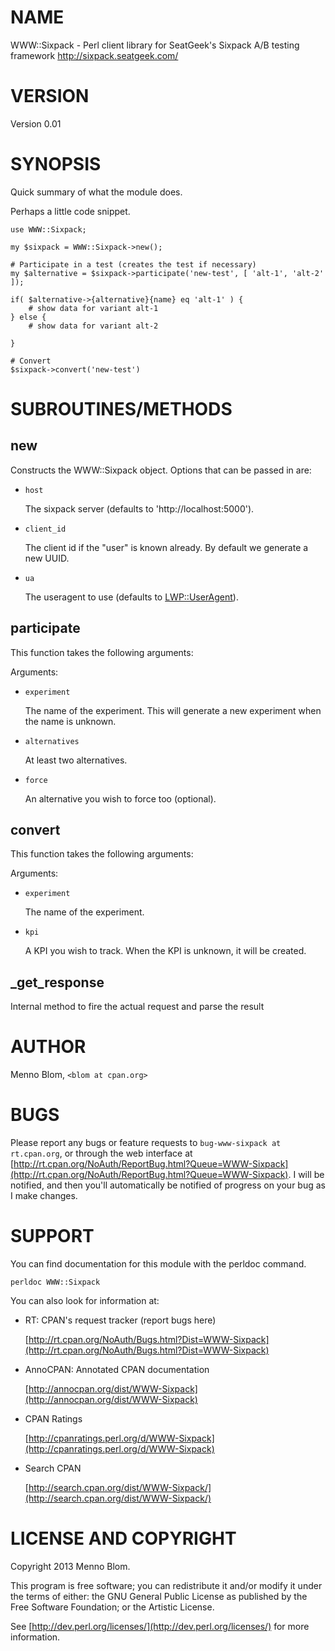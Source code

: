 # NAME

WWW::Sixpack - Perl client library for SeatGeek's Sixpack A/B testing framework http://sixpack.seatgeek.com/

# VERSION

Version 0.01

# SYNOPSIS

Quick summary of what the module does.

Perhaps a little code snippet.

    use WWW::Sixpack;

    my $sixpack = WWW::Sixpack->new();

    # Participate in a test (creates the test if necessary)
    my $alternative = $sixpack->participate('new-test', [ 'alt-1', 'alt-2' ]);

    if( $alternative->{alternative}{name} eq 'alt-1' ) {
        # show data for variant alt-1
    } else {
        # show data for variant alt-2

    }

    # Convert
    $sixpack->convert('new-test')

# SUBROUTINES/METHODS

## new

Constructs the WWW::Sixpack object. Options that can be passed in are:

- `host`

    The sixpack server (defaults to 'http://localhost:5000').

- `client_id`

    The client id if the "user" is known already. By default we generate a new UUID.

- `ua`

    The useragent to use (defaults to [LWP::UserAgent](http://search.cpan.org/perldoc?LWP::UserAgent)).

## participate

This function takes the following arguments:

Arguments:

- `experiment`

    The name of the experiment. This will generate a new experiment when the name is unknown.

- `alternatives`

    At least two alternatives.

- `force`

    An alternative you wish to force too (optional).

## convert

This function takes the following arguments:

Arguments:

- `experiment`

    The name of the experiment.

- `kpi`

    A KPI you wish to track. When the KPI is unknown, it will be created.

## \_get\_response

Internal method to fire the actual request and parse the result

# AUTHOR

Menno Blom, `<blom at cpan.org>`

# BUGS

Please report any bugs or feature requests to `bug-www-sixpack at rt.cpan.org`, or through
the web interface at [http://rt.cpan.org/NoAuth/ReportBug.html?Queue=WWW-Sixpack](http://rt.cpan.org/NoAuth/ReportBug.html?Queue=WWW-Sixpack).  I will be notified, and then you'll
automatically be notified of progress on your bug as I make changes.

# SUPPORT

You can find documentation for this module with the perldoc command.

    perldoc WWW::Sixpack



You can also look for information at:

- RT: CPAN's request tracker (report bugs here)

    [http://rt.cpan.org/NoAuth/Bugs.html?Dist=WWW-Sixpack](http://rt.cpan.org/NoAuth/Bugs.html?Dist=WWW-Sixpack)

- AnnoCPAN: Annotated CPAN documentation

    [http://annocpan.org/dist/WWW-Sixpack](http://annocpan.org/dist/WWW-Sixpack)

- CPAN Ratings

    [http://cpanratings.perl.org/d/WWW-Sixpack](http://cpanratings.perl.org/d/WWW-Sixpack)

- Search CPAN

    [http://search.cpan.org/dist/WWW-Sixpack/](http://search.cpan.org/dist/WWW-Sixpack/)

# LICENSE AND COPYRIGHT

Copyright 2013 Menno Blom.

This program is free software; you can redistribute it and/or modify it
under the terms of either: the GNU General Public License as published
by the Free Software Foundation; or the Artistic License.

See [http://dev.perl.org/licenses/](http://dev.perl.org/licenses/) for more information.


